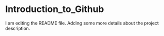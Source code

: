 # Introduction_to_Github

I am editing the README file. Adding some more details about the project description.
